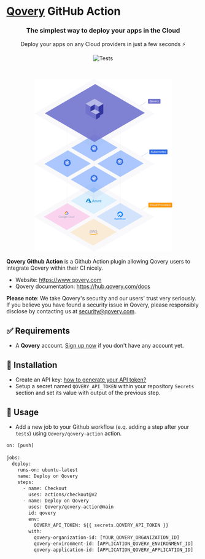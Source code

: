 # [Qovery](https://www.qovery.com/) GitHub Action
<h3 align="center">The simplest way to deploy your apps in the Cloud</h3>
<p align="center">Deploy your apps on any Cloud providers in just a few seconds ⚡</p>

<p align="center">
<img src="https://github.com/Qovery/qovery-github-action/actions/workflows/test.yml/badge.svg?style=flat-square" alt="Tests">
</p>

<br />

<p align="center">
    <img src="https://raw.githubusercontent.com/Qovery/public-resources/master/qovery_kubernetes_cloudproviders.svg" height="450px" alt="Qovery stack on top of Kubernetes and Cloud providers" />
</p>

**Qovery Github Action** is a Github Action plugin allowing Qovery users to integrate Qovery within their CI nicely.

- Website: https://www.qovery.com
- Qovery documentation: https://hub.qovery.com/docs

**Please note**: We take Qovery's security and our users' trust very seriously. If you believe you have found a security issue in Qovery, please responsibly disclose by contacting us at security@qovery.com.

## ✅ Requirements
- A **Qovery** account. [Sign up now](https://start.qovery.com/) if you don't have any account yet.

## 📖 Installation
- Create an API key: [how to generate your API token?](https://hub.qovery.com/docs/using-qovery/interface/cli/#generate-api-token)
- Setup a secret named `QOVERY_API_TOKEN` within your repository `Secrets` section and set its value with output of the previous step.

## 🔌 Usage
- Add a new job to your Github workflow (e.q. adding a step after your `tests`) using `Qovery/qovery-action` action.
```
on: [push]

jobs:
  deploy:
    runs-on: ubuntu-latest
    name: Deploy on Qovery
    steps:
      - name: Checkout
        uses: actions/checkout@v2
      - name: Deploy on Qovery
        uses: Qovery/qovery-action@main
        id: qovery
        env:
          QOVERY_API_TOKEN: ${{ secrets.QOVERY_API_TOKEN }}
        with:
          qovery-organization-id: [YOUR_QOVERY_ORGANIZATION_ID]
          qovery-environment-id: [APPLICATION_QOVERY_ENVIRONMENT_ID]
          qovery-application-id: [APPLICATION_QOVERY_APPLICATION_ID]
```
